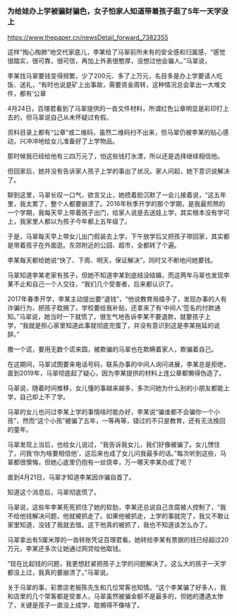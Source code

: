### 为给娃办上学被骗财骗色，女子怕家人知道带着孩子逛了5年一天学没上
https://www.thepaper.cn/newsDetail_forward_7382355

这样“掏心掏肺”地交代家底儿，李某给了马翠前所未有的安全感和归属感，“感觉很踏实，很可靠，很可信，再加上外表很憨厚，没想过他会骗人。”马翠说，

李某找马翠要钱变得频繁，少了200元、多了上万元，名目多是办上学要请人吃饭、送礼，“有时也说是矿上出事故，需要资金周转，这种情况总会拿出一大堆文件，都有‘公章

4月24日，百理君看到了马翠提供的一沓文件材料，所谓红色公章明显是彩印打上去的，但马翠说自己从未怀疑过有假。

资料目录上都有“公章”或二维码，虽然二维码扫不出来，但马翠仍被李某的贴心感动，兴冲冲地给女儿准备好了上学物品。

那时候我已经给他有三四万元了，怕这些钱打水漂，所以还是选择继续相信他。

但回家后，她并没有告诉家人孩子上学的事出了状况。家人问起，她下意识说解决了。

聊到这里，马翠长叹一口气，欲言又止，她捂着脸沉默了一会儿接着说，“这五年里，我太累了，整个人都要崩溃了。2016年秋季开学的那个学期，是我最煎熬的一个学期，我每天早上带着孩子出门，给家人说是去送娃上学，其实根本没有学可上，我家里人都以为孩子今年都上五年级了。

于是，马翠每天早上带女儿出门假装去上学，下午放学后又把孩子带回家，其实都是带着孩子在外面逛。东郊附近的公园、超市，全都转了个遍。

李某每天都给她说“快了、下周、明天，保证解决”，同时又不断地问她要钱。

马翠知道李某老家有孩子，但她不知道李某到底结没结婚，而这两年马翠也发现李某不止和自己一个人交往，“我们几个受害者，后来都认识了。

2017年春季开学，李某主动提出要“退钱”，“他说教育局插手了，发现办事的人有诈骗行为，把孩子耽搁了，学校要给我补贴，还拿来了有‘中间人’签名的付款通知。”马翠说，她当时一下就慌了，很生气地告诉李某不要退款，就要孩子上学，“我就是担心家里知道此事就彻底完蛋了，并没有意识到这是李某拖延的说辞。”

撒一个谎，要用无数个谎来圆，被欺骗的马翠也在欺瞒着家人，欺骗着自己。

在这期间，马翠试图要来电话号码，联系办事的中间人询问进展，李某总是拒绝，直到2019年，马翠彻底起了疑心，因为李某提供的材料上连公章都懒得伪造了。

马翠说，随着时间推移，女儿懂的事越来越多，多次问她为什么别的小朋友都能上学，自己却上不了学。

马翠的女儿也问过李某上学的事情啥时能办好，李某说“骗谁都不会骗你一个小孩”，然而“这个小孩”被骗了五年，一等再等，错过的不只是教育，还有无法挽回的童年。

马翠发现上当后，也给女儿说过，“我告诉我女儿，我们好像被骗了。女儿愣住了，问我‘你为啥要相信他’，这后来也成了女儿问我最多的话。”每次听到这些，马翠都很懊悔，但她心底里仍抱有一丝侥幸，万一哪天李某办成了呢？

直到4月21日，马翠才知道李某因诈骗自首了。

知道这个消息后，马翠彻底慌了。

马翠说，这些年李某死死抓住了她的软肋，李某还总说自己贪腐被人控制了，“我不给他钱解决问题，他就被抓走了。如果他被抓走，上学的事就完了，我又不敢让家里知道，没钱了我就去借。这下他真的被抓了，我也不知道该怎么办了。

马翠拿出有5厘米厚的一沓转账凭证百理君看。她转给李某有票据的钱已经超过20万元，李某还多次让她通过网贷给他取钱。

“现在比起钱的问题，我更想赶紧把孩子上学的问题解决了。这么大的孩子一天学都没上过，我真的要崩溃了。”马翠说。

关于马翠的事，彩票店老板陈先生和几位常客也知情。“这个李某骗了好多人，我和店里的几个常客都是受害人，马翠虽然被骗金额不是最多的，但她的遭遇太惨了，关键是孩子一直没上成学，耽搁得不像啥了。
